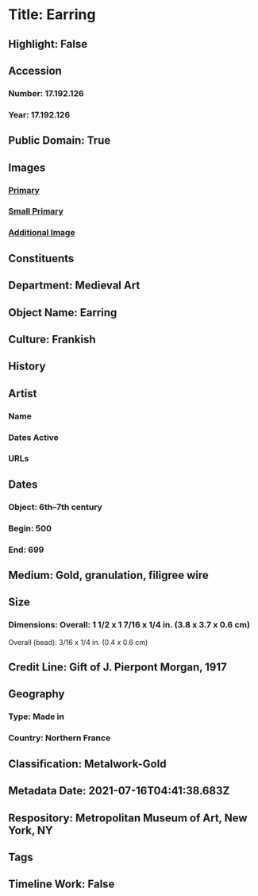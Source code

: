 # Title: Earring
## Highlight: False
## Accession
### Number: 17.192.126
### Year: 17.192.126
## Public Domain: True
## Images
### [Primary](https://images.metmuseum.org/CRDImages/md/original/sf17-192-126s1.jpg)
### [Small Primary](https://images.metmuseum.org/CRDImages/md/web-large/sf17-192-126s1.jpg)
### [Additional Image](https://images.metmuseum.org/CRDImages/md/original/sf17-192-126_127s1.jpg)
## Constituents
## Department: Medieval Art
## Object Name: Earring
## Culture: Frankish
## History
## Artist
### Name
### Dates Active
### URLs
## Dates
### Object: 6th–7th century
### Begin: 500
### End: 699
## Medium: Gold, granulation, filigree wire
## Size
### Dimensions: Overall: 1 1/2 x 1 7/16 x 1/4 in. (3.8 x 3.7 x 0.6 cm)
Overall (bead): 3/16 x 1/4 in. (0.4 x 0.6 cm)
## Credit Line: Gift of J. Pierpont Morgan, 1917
## Geography
### Type: Made in
### Country: Northern France
## Classification: Metalwork-Gold
## Metadata Date: 2021-07-16T04:41:38.683Z
## Respository: Metropolitan Museum of Art, New York, NY
## Tags
## Timeline Work: False